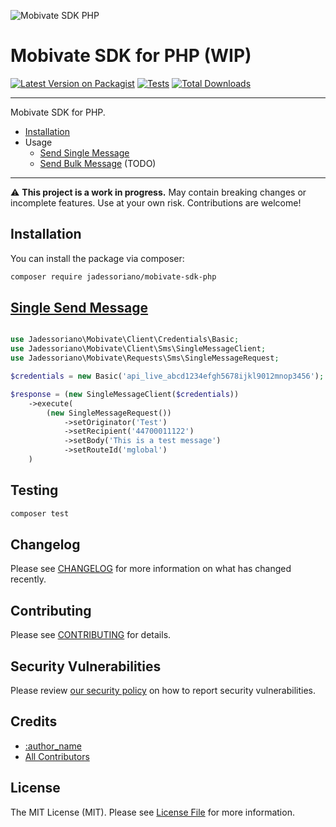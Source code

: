 ![Mobivate SDK PHP](https://github.com/user-attachments/assets/073b640e-628f-4360-a89b-1a8f0b9c59fc)

# Mobivate SDK for PHP (WIP)



[![Latest Version on Packagist](https://img.shields.io/packagist/v/jadessoriano/mobivate-sdk-php.svg?style=flat-square)](https://packagist.org/packages/jadessoriano/mobivate-sdk-php)
[![Tests](https://img.shields.io/github/actions/workflow/status/jadessoriano/mobivate-sdk-php/run-tests.yml?branch=main&label=tests&style=flat-square)](https://github.com/jadessoriano/mobivate-sdk-php/actions/workflows/run-tests.yml)
[![Total Downloads](https://img.shields.io/packagist/dt/jadessoriano/mobivate-sdk-php.svg?style=flat-square)](https://packagist.org/packages/jadessoriano/mobivate-sdk-php)
<!--delete-->
---
Mobivate SDK for PHP.

- [Installation](#installation)
- Usage
    - [Send Single Message](#single-send-message)
    - [Send Bulk Message](#bulk) (TODO)

---
<!--/delete-->
⚠️ **This project is a work in progress.**
May contain breaking changes or incomplete features. Use at your own risk. Contributions are welcome!

## Installation

You can install the package via composer:

```bash
composer require jadessoriano/mobivate-sdk-php
```

## [Single Send Message](https://wiki.mobivatebulksms.com/use-cases/send-single-sms-message)

```php

use Jadessoriano\Mobivate\Client\Credentials\Basic;
use Jadessoriano\Mobivate\Client\Sms\SingleMessageClient;
use Jadessoriano\Mobivate\Requests\Sms\SingleMessageRequest;

$credentials = new Basic('api_live_abcd1234efgh5678ijkl9012mnop3456');

$response = (new SingleMessageClient($credentials))
    ->execute(
        (new SingleMessageRequest())
            ->setOriginator('Test')
            ->setRecipient('44700011122')
            ->setBody('This is a test message')
            ->setRouteId('mglobal')
    )

```

## Testing

```bash
composer test
```

## Changelog

Please see [CHANGELOG](CHANGELOG.md) for more information on what has changed recently.

## Contributing

Please see [CONTRIBUTING](https://github.com/spatie/.github/blob/main/CONTRIBUTING.md) for details.

## Security Vulnerabilities

Please review [our security policy](../../security/policy) on how to report security vulnerabilities.

## Credits

- [:author_name](https://github.com/:author_username)
- [All Contributors](../../contributors)

## License

The MIT License (MIT). Please see [License File](LICENSE.md) for more information.

